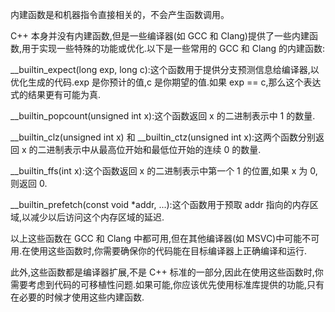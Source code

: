 内建函数是和机器指令直接相关的，不会产生函数调用。

C++ 本身并没有内建函数,但是一些编译器(如 GCC 和 Clang)提供了一些内建函数,用于实现一些特殊的功能或优化.以下是一些常用的 GCC 和 Clang 的内建函数:

__builtin_expect(long exp, long c):这个函数用于提供分支预测信息给编译器,以优化生成的代码.exp 是你预计的值,c 是你期望的值.如果 exp == c,那么这个表达式的结果更有可能为真.

__builtin_popcount(unsigned int x):这个函数返回 x 的二进制表示中 1 的数量.

__builtin_clz(unsigned int x) 和 __builtin_ctz(unsigned int x):这两个函数分别返回 x 的二进制表示中从最高位开始和最低位开始的连续 0 的数量.

__builtin_ffs(int x):这个函数返回 x 的二进制表示中第一个 1 的位置,如果 x 为 0,则返回 0.

__builtin_prefetch(const void *addr, ...):这个函数用于预取 addr 指向的内存区域,以减少以后访问这个内存区域的延迟.

以上这些函数在 GCC 和 Clang 中都可用,但在其他编译器(如 MSVC)中可能不可用.在使用这些函数时,你需要确保你的代码能在目标编译器上正确编译和运行.

此外,这些函数都是编译器扩展,不是 C++ 标准的一部分,因此在使用这些函数时,你需要考虑到代码的可移植性问题.如果可能,你应该优先使用标准库提供的功能,只有在必要的时候才使用这些内建函数.